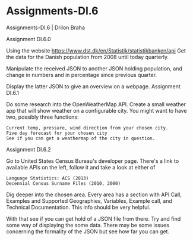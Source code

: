 # Assignments-DI.6
Assignments-DI.6 | Drilon Braha

Assignment DI.6.0

Using the website https://www.dst.dk/en/Statistik/statistikbanken/api Get the data for the Danish population from 2008 until today quarterly.

Manipulate the received JSON to another JSON holding population, and change in numbers and in percentage since previous quarter.

Display the latter JSON to give an overview on a webpage.
Assignment DI.6.1

Do some research into the OpenWeatherMap API. Create a small weather app that will show weather on a configurable city. You might want to have two, possibly three functions:

    Current temp, pressure, wind direction from your chosen city.
    Five day forecast for your chosen city
    See if you can get a weathermap of the city in question.

Assignment DI.6.2

Go to United States Census Bureau's developer page. There's a link to available APIs on the left, follow it and take a look at either of

    Language Statistics: ACS (2013)
    Decennial Census Surname Files (2010, 2000)

Dig deeper into the chosen area. Every area has a section with API Call, Examples and Supported Geographies, Variables, Example call, and Technical Documentation. This info should be very helpful.

With that see if you can get hold of a JSON file from there. Try and find some way of displaying the some data. There may be some issues concerning the formality of the JSON but see how far you can get. 
